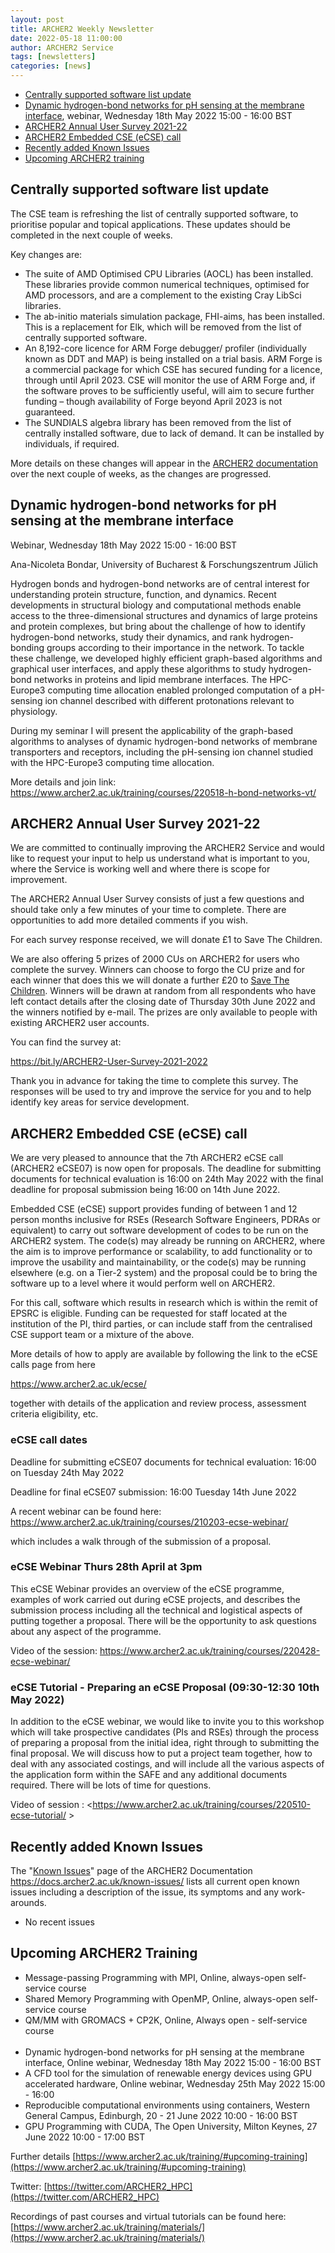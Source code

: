 ```yaml
---
layout: post
title: ARCHER2 Weekly Newsletter
date: 2022-05-18 11:00:00
author: ARCHER2 Service
tags: [newsletters] 
categories: [news]
---
```


- [Centrally supported software list update](#centrally-supported-software-list-update)
- [Dynamic hydrogen-bond networks for pH sensing at the membrane interface](#dynamic-hydrogen-bond-networks-for-ph-sensing-at-the-membrane-interface), webinar, Wednesday 18th May 2022 15:00 - 16:00 BST
- [ARCHER2 Annual User Survey 2021-22](#archer2-annual-user-survey-2021-22)
- [ARCHER2 Embedded CSE (eCSE) call](#archer2-embedded-cse-ecse-call)
- [Recently added Known Issues](#recently-added-known-issues)
- [Upcoming ARCHER2 training](#upcoming-archer2-training)

<!--more-->
 
## Centrally supported software list update


The CSE team is refreshing the list of centrally supported software, to prioritise popular and topical applications. These updates should be completed in the next couple of weeks. 

Key changes are:
-	The suite of AMD Optimised CPU Libraries (AOCL) has been installed. These libraries provide common numerical techniques, optimised for AMD processors, and are a complement to the existing Cray LibSci libraries.
-	The ab-initio materials simulation package, FHI-aims, has been installed. This is a replacement for Elk, which will be removed from the list of centrally supported software.
-	An 8,192-core licence for ARM Forge debugger/ profiler (individually known as DDT and MAP) is being installed on a trial basis. ARM Forge is a commercial package for which CSE has secured funding for a licence, through until April 2023. CSE will monitor the use of ARM Forge and, if the software proves to be sufficiently useful, will aim to secure further funding – though availability of Forge beyond April 2023 is not guaranteed.
-	The SUNDIALS algebra library has been removed from the list of centrally installed software, due to lack of demand. It can be installed by individuals, if required.

More details on these changes will appear in the [ARCHER2 documentation](https://docs.archer2.ac.uk) over the next couple of weeks, as the changes are progressed.



## Dynamic hydrogen-bond networks for pH sensing at the membrane interface

Webinar, Wednesday 18th May 2022 15:00 - 16:00 BST

Ana-Nicoleta Bondar, University of Bucharest & Forschungszentrum Jülich

Hydrogen bonds and hydrogen-bond networks are of central interest for understanding protein structure, function, and dynamics. Recent developments in structural biology and computational methods enable access to the three-dimensional structures and dynamics of large proteins and protein complexes, but bring about the challenge of how to identify hydrogen-bond networks, study their dynamics, and rank hydrogen-bonding groups according to their importance in the network. To tackle these challenge, we developed highly efficient graph-based algorithms and graphical user interfaces, and apply these algorithms to study hydrogen-bond networks in proteins and lipid membrane interfaces. The HPC-Europe3 computing time allocation enabled prolonged computation of a pH-sensing ion channel described with different protonations relevant to physiology.

During my seminar I will present the applicability of the graph-based algorithms to analyses of dynamic hydrogen-bond networks of membrane transporters and receptors, including the pH-sensing ion channel studied with the HPC-Europe3 computing time allocation.

More details and join link: <https://www.archer2.ac.uk/training/courses/220518-h-bond-networks-vt/> 


## ARCHER2 Annual User Survey 2021-22

We are committed to continually improving the ARCHER2 Service and would like to request your input to help us understand what is important to you, where the Service is working well and where there is scope for improvement.

The ARCHER2 Annual User Survey consists of just a few questions and should take only a few minutes of your time to complete. There are opportunities to add more detailed comments if you wish.

For each survey response received, we will donate £1 to Save The Children.

We are also offering 5 prizes of 2000 CUs on ARCHER2 for users who complete the survey. Winners can choose to forgo the CU prize and for each winner that does this we will donate a further £20 to [Save The Children](www.savethechildren.org.uk). Winners will be drawn at random from all respondents who have left contact details after the closing date of Thursday 30th June 2022 and the winners notified by e-mail. The prizes are only available to people with existing ARCHER2 user accounts.

You can find the survey at:

 <https://bit.ly/ARCHER2-User-Survey-2021-2022>

Thank you in advance for taking the time to complete this survey. The responses will be used to try and improve the service for you and to help identify key areas for service development.


## ARCHER2 Embedded CSE (eCSE) call

We are very pleased to announce that the 7th ARCHER2 eCSE call (ARCHER2
eCSE07) is now open for proposals. The deadline for submitting documents for technical evaluation is 16:00 on 24th May 2022 with the final deadline for proposal submission being 16:00 on 14th June 2022.

Embedded CSE (eCSE) support provides funding of between 1 and 12 person months inclusive for RSEs (Research Software Engineers, PDRAs or
equivalent) to carry out software development of codes to be run on the
ARCHER2 system. The code(s) may already be running on ARCHER2, where the aim is to improve performance or scalability, to add functionality or to improve the usability and maintainability, or the code(s) may be running elsewhere (e.g. on a Tier-2 system) and the proposal could be to bring the software up to a level where it would perform well on ARCHER2.

For this call, software which results in research which is within the remit of EPSRC is eligible. Funding can be requested for staff located at the institution of the PI, third parties, or can include staff from the centralised CSE support team or a mixture of the above.

More details of how to apply are available by following the link to the eCSE calls page from here

<https://www.archer2.ac.uk/ecse/>

together with details of the application and review process, assessment criteria eligibility, etc.

### eCSE call dates

Deadline for submitting eCSE07 documents for technical evaluation: 16:00 on Tuesday 24th May 2022

Deadline for final eCSE07 submission: 16:00 Tuesday 14th June 2022

A recent webinar can be found here:
<https://www.archer2.ac.uk/training/courses/210203-ecse-webinar/>

which includes a walk through of the submission of a proposal.

### eCSE Webinar Thurs 28th April at 3pm

This eCSE Webinar  provides an overview of the eCSE programme, examples of work carried out during eCSE projects, and describes the submission process including all the technical and logistical aspects of putting together a proposal. There will be the opportunity to ask questions about any aspect of the programme.

Video of the session: <https://www.archer2.ac.uk/training/courses/220428-ecse-webinar/>

### eCSE Tutorial - Preparing an eCSE Proposal (09:30-12:30 10th May 2022)

In addition to the eCSE webinar, we would like to invite you to this workshop which will take prospective candidates (PIs and RSEs) through the process of preparing a proposal from the initial idea, right through to submitting the final proposal. We will discuss how to put a project team together, how to deal with any associated costings, and will include all the various aspects of the application form within the SAFE and any additional documents required. There will be lots of time for questions.


Video of session : <https://www.archer2.ac.uk/training/courses/220510-ecse-tutorial/ >
 

## Recently added Known Issues
 
The "[Known Issues](https://docs.archer2.ac.uk/known-issues/)" page of the ARCHER2 Documentation
<https://docs.archer2.ac.uk/known-issues/>
lists all current open known issues including a description of the issue, its symptoms and any work-arounds.

- No recent issues


## Upcoming ARCHER2 Training

- Message-passing Programming with MPI, Online, always-open self-service course
- Shared Memory Programming with OpenMP, Online, always-open self-service course
- QM/MM with GROMACS + CP2K, Online, Always open - self-service course <br><br>
- Dynamic hydrogen-bond networks for pH sensing at the membrane interface, Online webinar, Wednesday 18th May 2022 15:00 - 16:00 BST 
- A CFD tool for the simulation of renewable energy devices using GPU accelerated hardware, Online webinar, Wednesday 25th May 2022 15:00 - 16:00
- Reproducible computational environments using containers, Western General Campus, Edinburgh, 20 - 21 June 2022 10:00 - 16:00 BST 
- GPU Programming with CUDA, The Open University, Milton Keynes, 27 June 2022 10:00 - 17:00 BST 


Further details [https://www.archer2.ac.uk/training/#upcoming-training](https://www.archer2.ac.uk/training/#upcoming-training)


Twitter: [https://twitter.com/ARCHER2_HPC](https://twitter.com/ARCHER2_HPC)

Recordings of past courses and virtual tutorials can be found here: [https://www.archer2.ac.uk/training/materials/](https://www.archer2.ac.uk/training/materials/)
